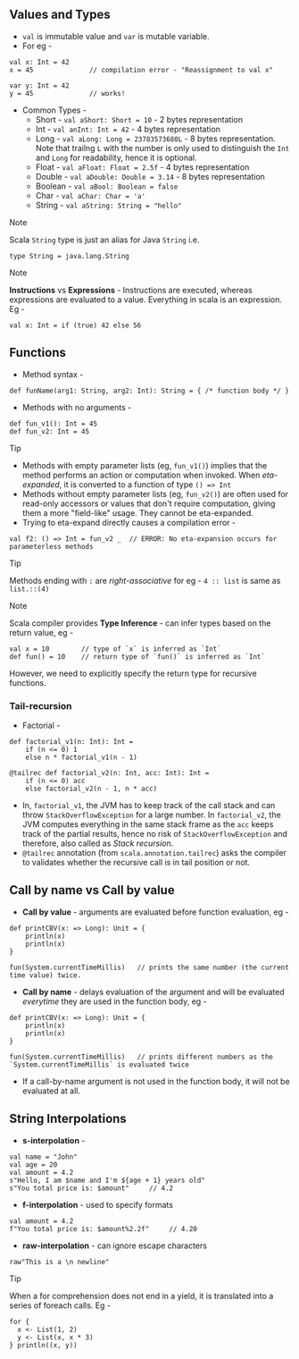 ## Values and Types

- `val` is immutable value and `var` is mutable variable.
- For eg -
```
val x: Int = 42
x = 45              // compilation error - "Reassignment to val x"
```

```
var y: Int = 42
y = 45              // works!
```

- Common Types -
    - Short - `val aShort: Short = 10` - 2 bytes representation
    - Int - `val anInt: Int = 42` - 4 bytes representation
    - Long - `val aLong: Long = 23783573680L` - 8 bytes representation. Note that trailng `L` with the number is only used to distinguish the `Int` and `Long` for readability, hence it is optional. 
    - Float - `val aFloat: Float = 2.5f` - 4 bytes representation
    - Double - `val aDouble: Double = 3.14` - 8 bytes representation
    - Boolean - `val aBool: Boolean = false`
    - Char - `val aChar: Char = 'a'`
    - String - `val aString: String = "hello"`

> [!Note]
> Scala `String` type is just an alias for Java `String` i.e.
> ```
> type String = java.lang.String
> ```

> [!NOTE]
> **Instructions** vs **Expressions** - Instructions are executed, whereas expressions are evaluated to a value.
> Everything in scala is an expression. Eg -
> ```
> val x: Int = if (true) 42 else 56
> ```

## Functions

- Method syntax -
```
def funName(arg1: String, arg2: Int): String = { /* function body */ }
```

- Methods with no arguments -
```
def fun_v1(): Int = 45
def fun_v2: Int = 45
```

> [!TIP]
> - Methods with empty parameter lists (eg, `fun_v1()`) implies that the method performs an action or computation when invoked. When _eta-expanded_, it is converted to a function of type `() => Int`
> - Methods without empty parameter lists (eg, `fun_v2()`) are often used for read-only accessors or values that don't require computation, giving them a more "field-like" usage. They cannot be eta-expanded.
> - Trying to eta-expand directly causes a compilation error -
> ```
> val f2: () => Int = fun_v2 _  // ERROR: No eta-expansion occurs for parameterless methods
> ```

> [!TIP]
> Methods ending with `:` are _right-associative_ for eg - `4 :: list` is same as `list.::(4)`

> [!NOTE]
> Scala compiler provides **Type Inference** - can infer types based on the return value, eg -
> ```
> val x = 10        // type of `x` is inferred as `Int`
> def fun() = 10    // return type of `fun()` is inferred as `Int`
> ```
> However, we need to explicitly specify the return type for recursive functions.

### Tail-recursion

- Factorial -
```
def factorial_v1(n: Int): Int =
    if (n <= 0) 1
    else n * factorial_v1(n - 1)

@tailrec def factorial_v2(n: Int, acc: Int): Int =
    if (n <= 0) acc
    else factorial_v2(n - 1, n * acc)    
```

- In, `factorial_v1`, the JVM has to keep track of the call stack and can throw `StackOverflowException` for a large number. In `factorial_v2`, the JVM computes everything in the same stack frame as the `acc` keeps track of the partial results, hence no risk of `StackOverflowException` and therefore, also called as _Stack recursion_.
- `@tailrec` annotation (from `scala.annotation.tailrec`) asks the compiler to validates whether the recursive call is in tail position or not.

## Call by name vs Call by value
- **Call by value** - arguments are evaluated before function evaluation, eg - 
```
def printCBV(x: => Long): Unit = {
    println(x)
    println(x)
}

fun(System.currentTimeMillis)   // prints the same number (the current time value) twice.
```

- **Call by name** - delays evaluation of the argument and will be evaluated _everytime_ they are used in the function body, eg -
```
def printCBV(x: => Long): Unit = {
    println(x)
    println(x)
}

fun(System.currentTimeMillis)   // prints different numbers as the `System.currentTimeMillis` is evaluated twice
```

- If a call-by-name argument is not used in the function body, it will not be evaluated at all.

## String Interpolations

- **s-interpolation** -
```
val name = "John"
val age = 20
val amount = 4.2
s"Hello, I am $name and I'm ${age + 1} years old"
s"You total price is: $amount"     // 4.2
```

- **f-interpolation** - used to specify formats
```
val amount = 4.2
f"You total price is: $amount%2.2f"     // 4.20
```

- **raw-interpolation** - can ignore escape characters
```
raw"This is a \n newline"
```

> [!TIP]
> When a for comprehension does not end in a yield, it is translated into a series of foreach calls. Eg -
> ```
> for {
>   x <- List(1, 2)
>   y <- List(x, x * 3)
> } println((x, y))
> ```